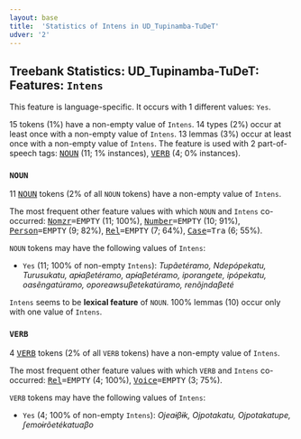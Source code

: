 ```yaml
---
layout: base
title:  'Statistics of Intens in UD_Tupinamba-TuDeT'
udver: '2'
---
```


## Treebank Statistics: UD_Tupinamba-TuDeT: Features: `Intens`

This feature is language-specific.
It occurs with 1 different values: `Yes`.

15 tokens (1%) have a non-empty value of `Intens`.
14 types (2%) occur at least once with a non-empty value of `Intens`.
13 lemmas (3%) occur at least once with a non-empty value of `Intens`.
The feature is used with 2 part-of-speech tags: <tt><a href="tpn_tudet-pos-NOUN.html">NOUN</a></tt> (11; 1% instances), <tt><a href="tpn_tudet-pos-VERB.html">VERB</a></tt> (4; 0% instances).

### `NOUN`

11 <tt><a href="tpn_tudet-pos-NOUN.html">NOUN</a></tt> tokens (2% of all `NOUN` tokens) have a non-empty value of `Intens`.

The most frequent other feature values with which `NOUN` and `Intens` co-occurred: <tt><a href="tpn_tudet-feat-Nomzr.html">Nomzr</a></tt><tt>=EMPTY</tt> (11; 100%), <tt><a href="tpn_tudet-feat-Number.html">Number</a></tt><tt>=EMPTY</tt> (10; 91%), <tt><a href="tpn_tudet-feat-Person.html">Person</a></tt><tt>=EMPTY</tt> (9; 82%), <tt><a href="tpn_tudet-feat-Rel.html">Rel</a></tt><tt>=EMPTY</tt> (7; 64%), <tt><a href="tpn_tudet-feat-Case.html">Case</a></tt><tt>=Tra</tt> (6; 55%).

`NOUN` tokens may have the following values of `Intens`:

* `Yes` (11; 100% of non-empty `Intens`): <em>Tupãetéramo, Ndepópekatu, Turusukatu, apɨaβetéramo, apɨ́aβetéramo, iporangete, ipópekatu, oasẽngatúramo, oporeawsuβetekatúramo, renõjndaβeté</em>

`Intens` seems to be **lexical feature** of `NOUN`. 100% lemmas (10) occur only with one value of `Intens`.

### `VERB`

4 <tt><a href="tpn_tudet-pos-VERB.html">VERB</a></tt> tokens (2% of all `VERB` tokens) have a non-empty value of `Intens`.

The most frequent other feature values with which `VERB` and `Intens` co-occurred: <tt><a href="tpn_tudet-feat-Rel.html">Rel</a></tt><tt>=EMPTY</tt> (4; 100%), <tt><a href="tpn_tudet-feat-Voice.html">Voice</a></tt><tt>=EMPTY</tt> (3; 75%).

`VERB` tokens may have the following values of `Intens`:

* `Yes` (4; 100% of non-empty `Intens`): <em>Ojeaɨβɨk, Ojpotakatu, Ojpotakatupe, ʃemoɨrõetékatuaβo</em>

